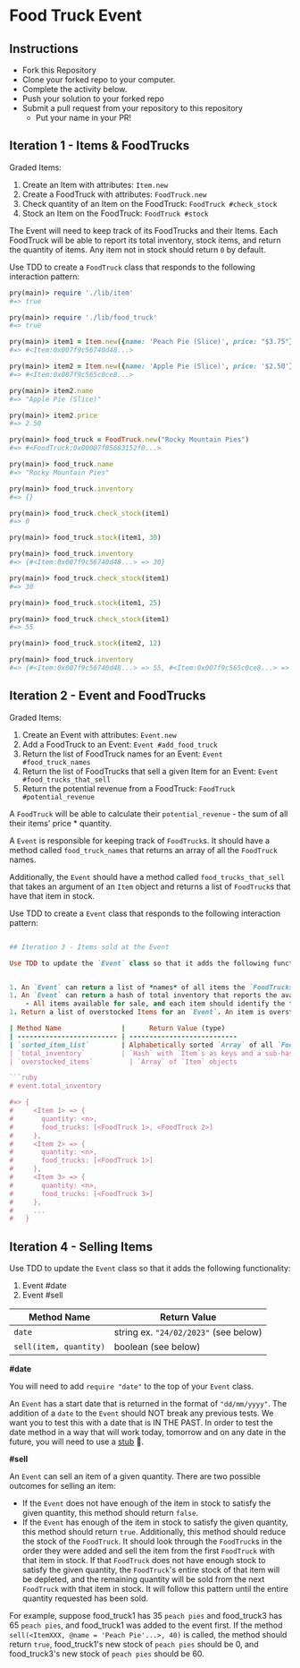 # Food Truck Event

## Instructions

* Fork this Repository
* Clone your forked repo to your computer.
* Complete the activity below.
* Push your solution to your forked repo
* Submit a pull request from your repository to this repository
  * Put your name in your PR!

## Iteration 1 - Items & FoodTrucks

Graded Items:

1. Create an Item with attributes: `Item.new`
1. Create a FoodTruck with attributes: `FoodTruck.new`
1. Check quantity of an Item on the FoodTruck: `FoodTruck #check_stock`
1. Stock an Item on the FoodTruck: `FoodTruck #stock`

The Event will need to keep track of its FoodTrucks and their Items. Each FoodTruck will be able to report its total inventory, stock items, and return the quantity of items. Any item not in stock should return `0` by default.

Use TDD to create a `FoodTruck` class that responds to the following interaction pattern:

```ruby
pry(main)> require './lib/item'
#=> true

pry(main)> require './lib/food_truck'
#=> true

pry(main)> item1 = Item.new({name: 'Peach Pie (Slice)', price: "$3.75"})
#=> #<Item:0x007f9c56740d48...>

pry(main)> item2 = Item.new({name: 'Apple Pie (Slice)', price: '$2.50'})
#=> #<Item:0x007f9c565c0ce8...>

pry(main)> item2.name
#=> "Apple Pie (Slice)"

pry(main)> item2.price
#=> 2.50

pry(main)> food_truck = FoodTruck.new("Rocky Mountain Pies")
#=> #<FoodTruck:0x00007f85683152f0...>

pry(main)> food_truck.name
#=> "Rocky Mountain Pies"

pry(main)> food_truck.inventory
#=> {}

pry(main)> food_truck.check_stock(item1)
#=> 0

pry(main)> food_truck.stock(item1, 30)

pry(main)> food_truck.inventory
#=> {#<Item:0x007f9c56740d48...> => 30}

pry(main)> food_truck.check_stock(item1)
#=> 30

pry(main)> food_truck.stock(item1, 25)

pry(main)> food_truck.check_stock(item1)
#=> 55

pry(main)> food_truck.stock(item2, 12)

pry(main)> food_truck.inventory
#=> {#<Item:0x007f9c56740d48...> => 55, #<Item:0x007f9c565c0ce8...> => 12}
```

## Iteration 2 - Event and FoodTrucks

Graded Items:

1. Create an Event with attributes: `Event.new`
1. Add a FoodTruck to an Event: `Event #add_food_truck`
1. Return the list of FoodTruck names for an Event: `Event #food_truck_names`
1. Return the list of FoodTrucks that sell a given Item for an Event: `Event #food_trucks_that_sell`
1. Return the potential revenue from a FoodTruck: `FoodTruck #potential_revenue`

A `FoodTruck` will be able to calculate their `potential_revenue` - the sum of all their items' price * quantity.

A `Event` is responsible for keeping track of `FoodTruck`s. It should have a method called `food_truck_names` that returns an array of all the `FoodTruck` names.

Additionally, the `Event` should have a method called `food_trucks_that_sell` that takes an argument of an `Item` object and returns a list of `FoodTruck`s that have that item in stock.

Use TDD to create a `Event` class that responds to the following interaction pattern:

```ruby

## Iteration 3 - Items sold at the Event

Use TDD to update the `Event` class so that it adds the following functionality. You need to complete at least 2 of the 3 methods in Iteration 3 to pass, as well as all of Iteration 1 and 2. 


1. An `Event` can return a list of *names* of all items the `FoodTrucks` have in stock, sorted alphabetically. This list should not include any duplicate items.
1. An `Event` can return a hash of total inventory that reports the available inventory of all items sold at the event. Specifically, it should include:
    - All items available for sale, and each item should identify the total inventory/quantity for that item, as well as a list of `FoodTruck`s that sell that item.
1. Return a list of overstocked Items for an `Event`. An item is overstocked if it is sold by more than 1 food truck AND the total quantity is greater than 50.

| Method Name               |      Return Value (type)
| ------------------------- | ---------------------------
| `sorted_item_list`        | Alphabetically sorted `Array` of all `FoodTruck` item <u>names</u> (no duplicates!). Array of Strings.
| `total_inventory`         | `Hash` with `Item`s as keys and a sub-hash as the value. The sub-hash should have `quantity` and `food_trucks` keys.(See example below)
| `overstocked_items`         | `Array` of `Item` objects

```ruby
# event.total_inventory

#=> {
#     <Item 1> => {
#       quantity: <n>,
#       food_trucks: [<FoodTruck 1>, <FoodTruck 2>]
#     },
#     <Item 2> => {
#       quantity: <n>,
#       food_trucks: [<FoodTruck 1>]
#     },
#     <Item 3> => {
#       quantity: <n>,
#       food_trucks: [<FoodTruck 3>]
#     },
#     ...
#   }
```

## Iteration 4 - Selling Items

Use TDD to update the `Event` class so that it adds the following functionality:

1. Event #date
2. Event #sell

| Method Name | Return Value |
| ----------- | ------------ |
| `date`       | string ex. `"24/02/2023"` (see below) |
| `sell(item, quantity)` | boolean (see below) |

**#date**

You will need to add `require "date"` to the top of your `Event` class.

An `Event` has a start date that is returned in the format of `"dd/mm/yyyy"`. The addition of a `date` to the `Event` should NOT break any previous tests. We want you to test this with a date that is IN THE PAST. In order to test the date method in a way that will work today, tomorrow and on any date in the future, you will need to use a [stub](https://backend.turing.edu/module1/lessons/mocks_stubs#:~:text=full%20Paint%20objects.-,Stubs,-In%20our%20next) 🙂.

**#sell**

An `Event` can sell an item of a given quantity. There are two possible outcomes for selling an item:

  - If the `Event` does not have enough of the item in stock to satisfy the given quantity, this method should return `false`.
  - If the `Event` has enough of the item in stock to satisfy the given quantity, this method should return `true`. Additionally, this method should reduce the stock of the `FoodTruck`. It should look through the `FoodTruck`s in the order they were added and sell the item from the first `FoodTruck` with that item in stock. If that `FoodTruck` does not have enough stock to satisfy the given quantity, the `FoodTruck`'s entire stock of that item will be depleted, and the remaining quantity will be sold from the next `FoodTruck` with that item in stock. It will follow this pattern until the entire quantity requested has been sold.

For example, suppose food_truck1 has 35 `peach pies` and food_truck3 has 65 `peach pies`, and food_truck1 was added to the event first. If the method `sell(<ItemXXX, @name = 'Peach Pie'...>, 40)` is called, the method should return `true`, food_truck1's new stock of `peach pies` should be 0, and food_truck3's new stock of `peach pies` should be 60.
